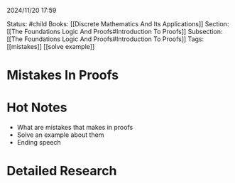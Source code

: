 2024/11/20
17:59

Status: #child
Books: [[Discrete Mathematics And Its Applications]] 
Section: [[The Foundations Logic And Proofs#Introduction To Proofs]]
Subsection: [[The Foundations Logic And Proofs#Introduction To Proofs]]
Tags: [[mistakes]] [[solve example]]
# Mistakes In Proofs
# Hot Notes
- What are mistakes that makes in proofs
- Solve an example about them
- Ending speech
# Detailed Research


